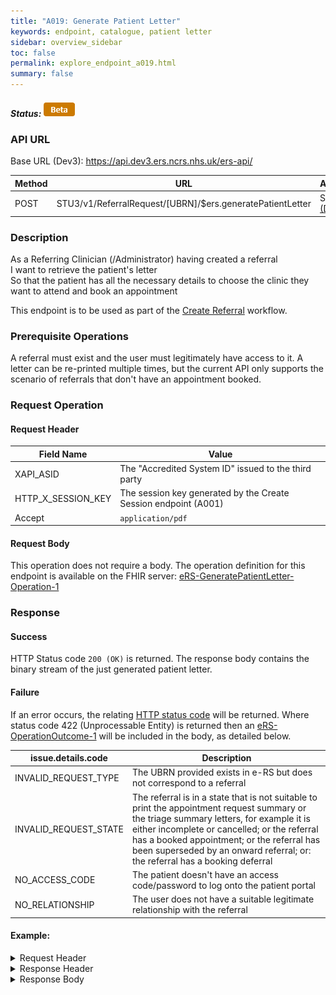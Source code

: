 ```yaml
---
title: "A019: Generate Patient Letter"
keywords: endpoint, catalogue, patient letter
sidebar: overview_sidebar
toc: false
permalink: explore_endpoint_a019.html
summary: false
---
```


##### Status: ![Beta](images/icons/api_beta.png)

### API URL

Base URL (Dev3): https://api.dev3.ers.ncrs.nhs.uk/ers-api/

| Method | URL | Authentication |
| -------------| --- | ---------------- |
| POST | STU3/v1/ReferralRequest/[UBRN]/$ers.generatePatientLetter | Session Token [(Details)](develop_business_flow_bf001.html) |

### Description
As a Referring Clinician (/Administrator) having created a referral  
I want to retrieve the patient's letter  
So that the patient has all the necessary details to choose the clinic they want to attend and book an appointment  

This endpoint is to be used as part of the [Create Referral](develop_business_flow_bf004.html) workflow.

### Prerequisite Operations
A referral must exist and the user must legitimately have access to it. A letter can be re-printed multiple times, but the current API only supports the scenario of referrals that don't have an appointment booked.

### Request Operation

#### Request Header

| Field Name | Value |
| ---- | ---- |
| XAPI_ASID | The "Accredited System ID" issued to the third party |
| HTTP_X_SESSION_KEY | The session key generated by the Create Session endpoint (A001)  |
| Accept | `application/pdf` |

#### Request Body
This operation does not require a body.
The operation definition for this endpoint is available on the FHIR server: [eRS-GeneratePatientLetter-Operation-1](https://fhir.nhs.uk/STU3/OperationDefinition/eRS-GeneratePatientLetter-Operation-1)

### Response

#### Success
HTTP Status code `200 (OK)` is returned.
The response body contains the binary stream of the just generated patient letter.

#### Failure
If an error occurs, the relating [HTTP status code](explore_error_messages.html) will be returned. Where status code 422 (Unprocessable Entity) is returned then an [eRS-OperationOutcome-1](https://fhir.nhs.uk/STU3/StructureDefinition/eRS-OperationOutcome-1) will be included in the body, as detailed below.  

| issue.details.code | Description |
| ------------------ | ------ |
| INVALID_REQUEST_TYPE | The UBRN provided exists in e-RS but does not correspond to a referral |
| INVALID_REQUEST_STATE | The referral is in a state that is not suitable to print the appointment request summary or the triage summary letters, for example it is either incomplete or cancelled; or the referral has a booked appointment; or the referral has been superseded by an onward referral; or: the referral has a booking deferral |  
| NO_ACCESS_CODE | The patient doesn't have an access code/password to log onto the patient portal |
| NO_RELATIONSHIP | The user does not have a suitable legitimate relationship with the referral |

#### Example:

<details><summary>Request Header</summary>
<br>
  <pre>
  XAPI_ASID:200000000220
  HTTP_X_SESSION_KEY:pro-api-session:9f0ee57a-41a6-4a6b-b50c-d50e61859c81
  Accept:*/*
  Content-Type:application/fhir+json
  </pre>
</details>

<details><summary>Response Header</summary>
<br>
  <pre>
  Connection:close
  Content-Disposition:attachment; filename="70000_Appointment_Request_Summary_20190717184948.pdf"
  Content-Length:30723
  Content-Type:application/pdf
  Date:Wed, 17 Jul 2019 17:49:48 GMT
  X_ERS_TRANSACTION_ID:00d51a3e-d462-4d48-a121-1576d9c8dab9-1
  </pre>
</details>

<details><summary>Response Body</summary>
<br>
  <pre>
 [File Data]
  </pre>
</details>

